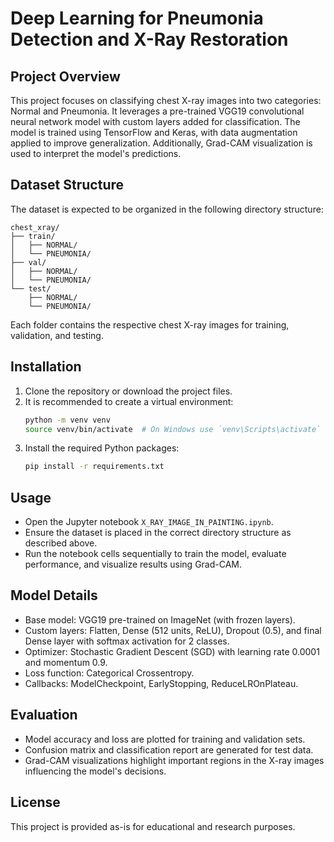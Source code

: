 # Deep Learning for Pneumonia Detection and X-Ray Restoration

## Project Overview
This project focuses on classifying chest X-ray images into two categories: Normal and Pneumonia. It leverages a pre-trained VGG19 convolutional neural network model with custom layers added for classification. The model is trained using TensorFlow and Keras, with data augmentation applied to improve generalization. Additionally, Grad-CAM visualization is used to interpret the model's predictions.

## Dataset Structure
The dataset is expected to be organized in the following directory structure:

```
chest_xray/
├── train/
│   ├── NORMAL/
│   └── PNEUMONIA/
├── val/
│   ├── NORMAL/
│   └── PNEUMONIA/
└── test/
    ├── NORMAL/
    └── PNEUMONIA/
```

Each folder contains the respective chest X-ray images for training, validation, and testing.

## Installation

1. Clone the repository or download the project files.
2. It is recommended to create a virtual environment:
   ```bash
   python -m venv venv
   source venv/bin/activate  # On Windows use `venv\Scripts\activate`
   ```
3. Install the required Python packages:
   ```bash
   pip install -r requirements.txt
   ```

## Usage

- Open the Jupyter notebook `X_RAY_IMAGE_IN_PAINTING.ipynb`.
- Ensure the dataset is placed in the correct directory structure as described above.
- Run the notebook cells sequentially to train the model, evaluate performance, and visualize results using Grad-CAM.

## Model Details

- Base model: VGG19 pre-trained on ImageNet (with frozen layers).
- Custom layers: Flatten, Dense (512 units, ReLU), Dropout (0.5), and final Dense layer with softmax activation for 2 classes.
- Optimizer: Stochastic Gradient Descent (SGD) with learning rate 0.0001 and momentum 0.9.
- Loss function: Categorical Crossentropy.
- Callbacks: ModelCheckpoint, EarlyStopping, ReduceLROnPlateau.

## Evaluation

- Model accuracy and loss are plotted for training and validation sets.
- Confusion matrix and classification report are generated for test data.
- Grad-CAM visualizations highlight important regions in the X-ray images influencing the model's decisions.

## License

This project is provided as-is for educational and research purposes.
